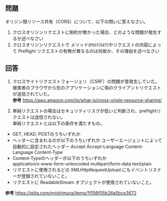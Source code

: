 ## 問題

オリジン間リソース共有（CORS）について、以下の問いに答えなさい。

1. クロスオリジンリクエストに制約が無かった場合、どのような問題が発生するか述べなさい
2. クロスオリジンリクエストで メソッド(`POST`/`GET`)やリクエストの内容によって Preflight リクエストの有無が異なるのは何故か、その理由を述べなさい

## 回答

1. クロスサイトリクエストフォージェリ（CSRF）の問題が昔発生していた。被害者のブラウザから別のアプリケーションに偽のクライアントリクエストが送信されていた。  
   **参考** https://aws.amazon.com/jp/what-is/cross-origin-resource-sharing/

2. 単純リクエストの場合はセキュリティリスクが低いと判断され、preflightリクエストは送信されない。  
   単純リクエストとは以下の条件を満たすもの。

- GET, HEAD, POSTのうちいずれか
- ヘッダーに含まれるのが以下のうちいずれか
  ユーザーエージェントによって自動的に設定されたヘッダー
  Accept
  Accept-Language
  Content-Language
  Content-Type
- Content-Typeのヘッダーが以下のうちいずれか  
  application/x-www-form-urlencoded
  multipart/form-data
  text/plain
- リクエストに使用されるどの XMLHttpRequestUpload にもイベントリスナーが登録されていないこと。
- リクエストに ReadableStream オブジェクトが使用されていないこと。

**参考** https://qiita.com/nnishimura/items/1f156f05b26a5bce3672
